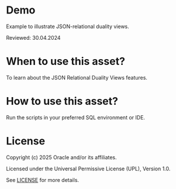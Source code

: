 # Demo
Example to illustrate JSON-relational duality views.
 
 Reviewed: 30.04.2024

# When to use this asset?

To learn about the JSON Relational Duality Views features.

# How to use this asset?

Run the scripts in your preferred SQL environment or IDE.

# License

Copyright (c) 2025 Oracle and/or its affiliates.

Licensed under the Universal Permissive License (UPL), Version 1.0.

See [LICENSE](https://github.com/oracle-devrel/technology-engineering/blob/main/LICENSE) for more details.
